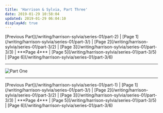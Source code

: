 ```yaml
---
title: 'Harrison & Sylvia, Part Three'
date: 2019-01-29 10:58:04
updated: 2019-01-29 06:04:10
displayAd: true
---
```

<p class="center"> [Previous Part](/writing/harrison-sylvia/series-01/part-2) | [Page 1](/writing/harrison-sylvia/series-01/part-3/) | [Page 2](/writing/harrison-sylvia/series-01/part-3/2) | [Page 3](/writing/harrison-sylvia/series-01/part-3/3) | <span class="current-page">***Page 4*** </span> | [Page 5](/writing/harrison-sylvia/series-01/part-3/5) | [Page 6](/writing/harrison-sylvia/series-01/part-3/6) </p><hr class="clear-both center-fade"/><div class="embedded-image-right"><img src="/writing/harrison-sylvia/series-01/part-3/hs103.jpg" alt="Part One" style="max-height: 275px;"/></div>

<hr class="clear-both center-fade"/><p class="center"> [Previous Part](/writing/harrison-sylvia/series-01/part-1) | [Page 1](/writing/harrison-sylvia/series-01/part-3/) | [Page 2](/writing/harrison-sylvia/series-01/part-3/2) | [Page 3](/writing/harrison-sylvia/series-01/part-3/3) | <span class="current-page">***Page 4*** </span> | [Page 5](/writing/harrison-sylvia/series-01/part-3/5) | [Page 6](/writing/harrison-sylvia/series-01/part-3/6) </p>